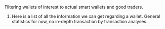 Filtering wallets of interest to actual smart wallets and good traders.

1. Here is a list of all the information we can get regarding a wallet. General statistics for now, no in-depth transaction by transaction analyses.

